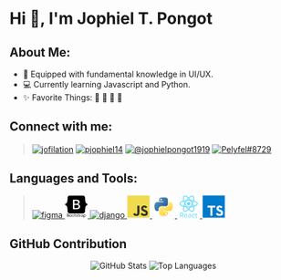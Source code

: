 # Hi 👋, I'm Jophiel T. Pongot
## About Me:
- 🧠 Equipped with fundamental knowledge in UI/UX.
- 💻 Currently learning Javascript and Python.
- ✨ Favorite Things: 🌙 🐶 🍎 📒

## Connect with me:
> <a href="https://kaggle.com/jofilation" target="blank"><img align="center" src="https://raw.githubusercontent.com/rahuldkjain/github-profile-readme-generator/master/src/images/icons/Social/kaggle.svg" alt="jofilation" height="30" width="40" /></a>
> <a href="https://fb.com/pjophiel14" target="blank"><img align="center" src="https://raw.githubusercontent.com/rahuldkjain/github-profile-readme-generator/master/src/images/icons/Social/facebook.svg" alt="pjophiel14" height="30" width="40" /></a>
> <a href="https://www.youtube.com/c/@jophielpongot1919" target="blank"><img align="center" src="https://raw.githubusercontent.com/rahuldkjain/github-profile-readme-generator/master/src/images/icons/Social/youtube.svg" alt="@jophielpongot1919" height="30" width="40" /></a>
> <a href="https://discord.gg/Pelyfel#8729" target="blank"><img align="center" src="https://raw.githubusercontent.com/rahuldkjain/github-profile-readme-generator/master/src/images/icons/Social/discord.svg" alt="Pelyfel#8729" height="30" width="40" /></a>


## Languages and Tools:
> <p align="left"> <a href="https://www.figma.com/" target="_blank" rel="noreferrer"> <img src="https://www.vectorlogo.zone/logos/figma/figma-icon.svg" alt="figma" width="40" height="40"/> </a> <a href="https://getbootstrap.com" target="_blank" rel="noreferrer"> <img src="https://raw.githubusercontent.com/devicons/devicon/master/icons/bootstrap/bootstrap-plain-wordmark.svg" alt="bootstrap" width="40" height="40"/> </a> <a href="https://www.djangoproject.com/" target="_blank" rel="noreferrer"> <img src="https://cdn.worldvectorlogo.com/logos/django.svg" alt="django" width="40" height="40"/> </a>  <a href="https://developer.mozilla.org/en-US/docs/Web/JavaScript" target="_blank" rel="noreferrer"> <img src="https://raw.githubusercontent.com/devicons/devicon/master/icons/javascript/javascript-original.svg" alt="javascript" width="40" height="40"/> </a> <a href="https://www.python.org" target="_blank" rel="noreferrer"> <img src="https://raw.githubusercontent.com/devicons/devicon/master/icons/python/python-original.svg" alt="python" width="40" height="40"/> </a> <a href="https://reactjs.org/" target="_blank" rel="noreferrer"> <img src="https://raw.githubusercontent.com/devicons/devicon/master/icons/react/react-original-wordmark.svg" alt="react" width="40" height="40"/> </a> <a href="https://www.typescriptlang.org/" target="_blank" rel="noreferrer"> <img src="https://raw.githubusercontent.com/devicons/devicon/master/icons/typescript/typescript-original.svg" alt="typescript" width="40" height="40"/> </a> </p>


## GitHub Contribution
<p align="center">
  <img src="https://github-readme-stats.vercel.app/api?username=Jophielp14&show_icons=true&count_private=true&hide=issues&include_all_commits=true&line_height=24&theme=cobalt" alt="GitHub Stats" />
  <img src="https://github-readme-stats.vercel.app/api/top-langs/?username=jophielP14&layout=compact&theme=cobalt" alt="Top Languages" />
</p>

